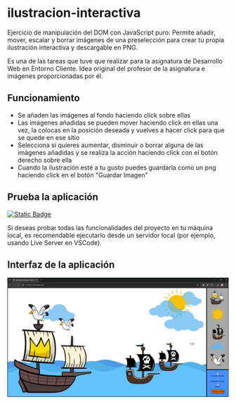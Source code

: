 # ilustracion-interactiva
Ejercicio de manipulación del DOM con JavaScript puro: Permite añadir, mover, escalar y borrar imágenes de una preselección para crear tu propia ilustración interactiva y descargable en PNG.

Es una de las tareas que tuve que realizar para la asignatura de Desarrollo Web en Entorno Cliente. Idea original del profesor de la asignatura e imágenes proporcionadas por él.

## Funcionamiento

- Se añaden las imágenes al fondo haciendo click sobre ellas
- Las imágenes añadidas se pueden mover haciendo click en ellas una vez, la colocas en la posición deseada y vuelves a hacer click para que se quede en ese sitio
- Selecciona si quieres aumentar, disminuir o borrar alguna de las imágenes añadidas y se realiza la acción haciendo click con el botón derecho sobre ella
- Cuando la ilustración esté a tu gusto puedes guardarla como un png haciendo click en el botón "Guardar Imagen"

## Prueba la aplicación
[![Static Badge](https://img.shields.io/badge/Probar%20Ilustracion%20Interactiva-blue?style=plastic)](https://amescal.github.io/ilustracion-interactiva/)

Si deseas probar todas las funcionalidades del proyecto en tu máquina local, es recomendable ejecutarlo desde un servidor local (por ejemplo, usando Live Server en VSCode).

## Interfaz de la aplicación
![Captura web](https://github.com/amescal/ilustracion-interactiva/blob/main/imagenes/captura_muestra.jpg)

